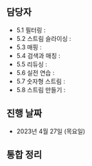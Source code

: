 ## 담당자

- 5.1 필터링 : 
- 5.2 스트림 슬라이싱 : 
- 5.3 매핑 :
- 5.4 검색과 매칭 : 
- 5.5 리듀싱 : 
- 5.6 실전 연습 :
- 5.7 숫자형 스트림 : 
- 5.8 스트림 만들기 : 
## 진행 날짜
- 2023년 4월 27일 (목요일)

## 통합 정리
